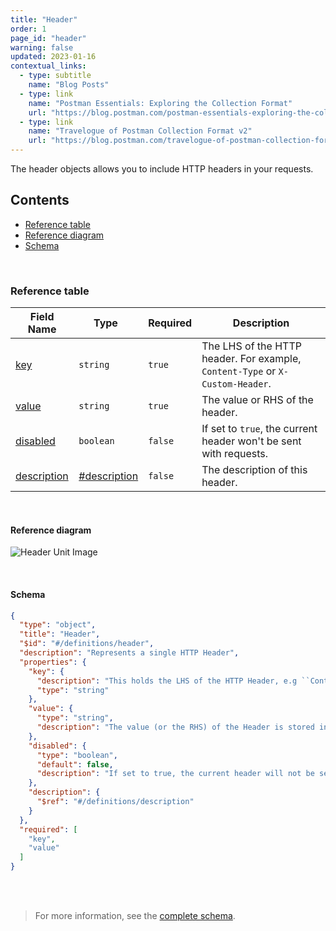 ```yaml
---
title: "Header"
order: 1
page_id: "header"
warning: false
updated: 2023-01-16
contextual_links:
  - type: subtitle
    name: "Blog Posts"
  - type: link
    name: "Postman Essentials: Exploring the Collection Format"
    url: "https://blog.postman.com/postman-essentials-exploring-the-collection-format/"
  - type: link
    name: "Travelogue of Postman Collection Format v2"
    url: "https://blog.postman.com/travelogue-of-postman-collection-format-v2/"
---
```


The header objects allows you to include HTTP headers in your requests.

## Contents

- [Reference table](/docs/reference/header/#reference-table)
- [Reference diagram](/docs/reference/header/#reference-diagram)
- [Schema](/docs/reference/header/#schema)

<br />

### Reference table

Field Name | Type&nbsp;&nbsp; | Required | Description
--- | --- | --- | ---
[key](https://github.com/postmanlabs/schemas/blob/da7578c2d71c46de2d39d04fbeebc26570591a44/schemas/draft-07/v2.1.0/collection/header.json#L7) | `string` | `true` | The LHS of the HTTP header. For example, `Content-Type` or `X-Custom-Header`.
[value](https://github.com/postmanlabs/schemas/blob/da7578c2d71c46de2d39d04fbeebc26570591a44/schemas/draft-07/v2.1.0/collection/header.json#L11) | `string` | `true` | The value or RHS of the header.
[disabled](https://github.com/postmanlabs/schemas/blob/da7578c2d71c46de2d39d04fbeebc26570591a44/schemas/draft-07/v2.1.0/collection/header.json#L7) | `boolean` | `false` | If set to `true`, the current header won't be sent with requests.
[description](https://github.com/postmanlabs/schemas/blob/da7578c2d71c46de2d39d04fbeebc26570591a44/schemas/draft-07/v2.1.0/collection/header.json#LL20C6-L20C17) | [#description](/docs/reference/description/) | `false` | The description of this header.

<br />

#### Reference diagram

![Header Unit Image](../../../images/header.jpeg)

<br />

#### Schema

```json
{
  "type": "object",
  "title": "Header",
  "$id": "#/definitions/header",
  "description": "Represents a single HTTP Header",
  "properties": {
    "key": {
      "description": "This holds the LHS of the HTTP Header, e.g ``Content-Type`` or ``X-Custom-Header``",
      "type": "string"
    },
    "value": {
      "type": "string",
      "description": "The value (or the RHS) of the Header is stored in this field."
    },
    "disabled": {
      "type": "boolean",
      "default": false,
      "description": "If set to true, the current header will not be sent with requests."
    },
    "description": {
      "$ref": "#/definitions/description"
    }
  },
  "required": [
    "key",
    "value"
  ]
}
```

<br /><br />

> For more information, see the [complete schema](https://schema.postman.com/collection/json/v2.1.0/draft-07/collection.json).
